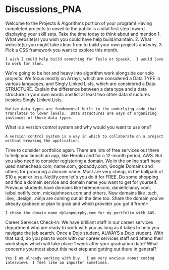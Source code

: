 # Discussions_PNA


Welcome to the Projects & Algorithms portion of your program! Having completed projects to unveil to the public is a vital first step toward displaying your skill sets.  Take the time today to think about and mention 1. What website(s) you wish you could have help build/maintain. 2. What website(s) you might take ideas from to build your own projects and why, 3. Pick a CSS framework you want to explore this month.      
```
I wish I could help build something for Tesla or SpaceX.  I would love to work for Elon.
```
We're going to be hot and heavy into algorithm work alongside our solo projects.  We focus mostly on Arrays, which are considered a Data TYPE in various languages, and Singly Linked Lists, which are considered a Data STRUCTURE.  Explain the difference between a data type and a data structure in your own words and list at least two other data structures besides Singly Linked Lists.
```
Native data types are fundemental built in the underlying code that translates to lower levels.  Data structures are ways of organizing instances of those data types.
```

What is a version control system and why would you want to use one?   
```
A version control system is a way in which to collaborate on a project without breaking the application.
```
Time to consider portfolios again.  There are lots of free services out there to help you launch an app, like Heroku and for a 12-month period, AWS.  But you also need to consider registering a domain.  We in the online staff have used namecheap.com, name.com, godaddy.com, Google Domains and others for procuring a domain name.  Most are very cheap, in the ballpark of $10 a year or less.  Netlify.com let's you do it for FREE. Do some shopping and find a domain service and domain name you want to get for yourself. Previous students have domains like hiremoe.com, danieltclancy.com, leibel.netlify.com, mickajohnson.com and others.  New domains like .tech, .live, .design, .ninja are coming out all the time too. Share the domain you've already grabbed or plan to grab and which provider you got it from!+
```
I chose the domain name dylanpmurphy.com for my portfolio with AWS.
```

Career Services Check-In:  We have brilliant staff in our career services department who are ready to work with you as long as it takes to help you navigate the job search.  Once a Dojo student, ALWAYS a Dojo student.  With that said, do you plan to work with our career services staff and attend their workshops which will take place 1 week after your graduation date?  What concerns you most about this next step and getting out there in general?  
```
Yes I am already working with Duy.  I am very anxious about coding interviews. I feel like an imposter sometimes.
```

